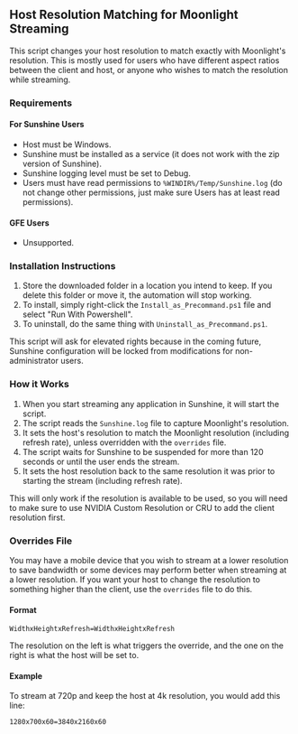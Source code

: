## Host Resolution Matching for Moonlight Streaming

This script changes your host resolution to match exactly with Moonlight's resolution. This is mostly used for users who have different aspect ratios between the client and host, or anyone who wishes to match the resolution while streaming.

### Requirements

#### For Sunshine Users
- Host must be Windows.
- Sunshine must be installed as a service (it does not work with the zip version of Sunshine).
- Sunshine logging level must be set to Debug.
- Users must have read permissions to `%WINDIR%/Temp/Sunshine.log` (do not change other permissions, just make sure Users has at least read permissions).

#### GFE Users
- Unsupported.

### Installation Instructions
1. Store the downloaded folder in a location you intend to keep. If you delete this folder or move it, the automation will stop working.
2. To install, simply right-click the `Install_as_Precommand.ps1` file and select "Run With Powershell".
3. To uninstall, do the same thing with `Uninstall_as_Precommand.ps1`.

This script will ask for elevated rights because in the coming future, Sunshine configuration will be locked from modifications for non-administrator users.

### How it Works
1. When you start streaming any application in Sunshine, it will start the script.
2. The script reads the `Sunshine.log` file to capture Moonlight's resolution.
3. It sets the host's resolution to match the Moonlight resolution (including refresh rate), unless overridden with the `overrides` file.
4. The script waits for Sunshine to be suspended for more than 120 seconds or until the user ends the stream.
5. It sets the host resolution back to the same resolution it was prior to starting the stream (including refresh rate).

This will only work if the resolution is available to be used, so you will need to make sure to use NVIDIA Custom Resolution or CRU to add the client resolution first.

### Overrides File
You may have a mobile device that you wish to stream at a lower resolution to save bandwidth or some devices may perform better when streaming at a lower resolution. If you want your host to change the resolution to something higher than the client, use the `overrides` file to do this.

#### Format
```
WidthxHeightxRefresh=WidthxHeightxRefresh
```

The resolution on the left is what triggers the override, and the one on the right is what the host will be set to.

#### Example
To stream at 720p and keep the host at 4k resolution, you would add this line:
```
1280x700x60=3840x2160x60
```